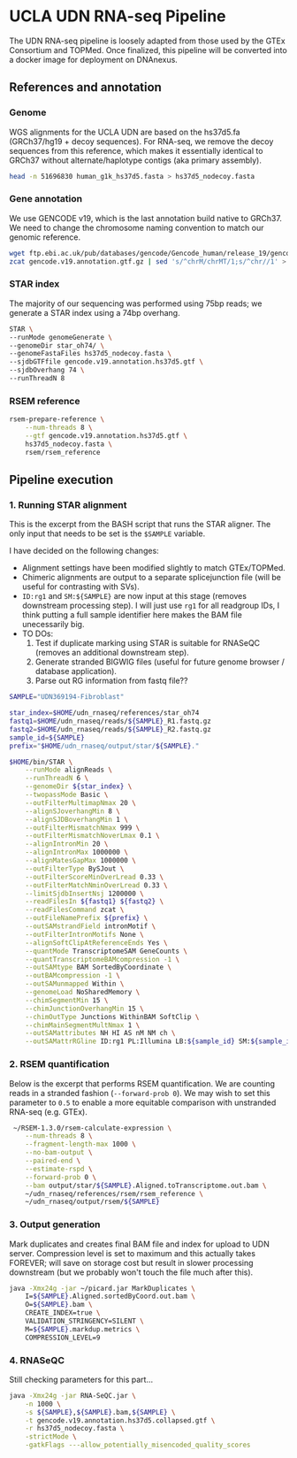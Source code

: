 # UCLA UDN RNA-seq Pipeline
The UDN RNA-seq pipeline is loosely adapted from those used by the GTEx Consortium and TOPMed. Once finalized, this pipeline will be converted into a docker image for deployment on DNAnexus.
## References and annotation
### Genome 
WGS alignments for the UCLA UDN are based on the hs37d5.fa (GRCh37/hg19 + decoy sequences).
For RNA-seq, we remove the decoy sequences from this reference, which makes it essentially identical to GRCh37 without alternate/haplotype contigs (aka primary assembly).
```bash
head -n 51696830 human_g1k_hs37d5.fasta > hs37d5_nodecoy.fasta
```
### Gene annotation
We use GENCODE v19, which is the last annotation build native to GRCh37. We need to change the chromosome naming convention to match our genomic reference.
```bash
wget ftp.ebi.ac.uk/pub/databases/gencode/Gencode_human/release_19/gencode.v19.annotation.gtf.gz
zcat gencode.v19.annotation.gtf.gz | sed 's/^chrM/chrMT/1;s/^chr//1' > gencode.v19.annotation.hs37d5.gtf
```
### STAR index
The majority of our sequencing was performed using 75bp reads; we generate a STAR index using a 74bp overhang.
```bash
STAR \
--runMode genomeGenerate \
--genomeDir star_oh74/ \
--genomeFastaFiles hs37d5_nodecoy.fasta \
--sjdbGTFfile gencode.v19.annotation.hs37d5.gtf \
--sjdbOverhang 74 \
--runThreadN 8
```
### RSEM reference
```bash
rsem-prepare-reference \
    --num-threads 8 \
    --gtf gencode.v19.annotation.hs37d5.gtf \
    hs37d5_nodecoy.fasta \
    rsem/rsem_reference
```
## Pipeline execution
### 1. Running STAR alignment
This is the excerpt from the  BASH script that runs the STAR aligner. The only input that needs to be set is the ```$SAMPLE``` variable.

I have decided on the following changes:
* Alignment settings have been modified slightly to match GTEx/TOPMed. 
* Chimeric alignments are output to a separate splicejunction file (will be useful for contrasting with SVs). 
* ```ID:rg1``` and ```SM:${SAMPLE}``` are now input at this stage (removes downstream processing step). I will just use ```rg1``` for all readgroup IDs, I think putting a full sample identifier here makes the BAM file unecessarily big.
* TO DOs:
	1. Test if duplicate marking using STAR is suitable for RNASeQC (removes an additional downstream step).
	2. Generate stranded BIGWIG files (useful for future genome browser / database application).
	3. Parse out RG information from fastq file??
```bash
SAMPLE="UDN369194-Fibroblast"

star_index=$HOME/udn_rnaseq/references/star_oh74
fastq1=$HOME/udn_rnaseq/reads/${SAMPLE}_R1.fastq.gz
fastq2=$HOME/udn_rnaseq/reads/${SAMPLE}_R2.fastq.gz
sample_id=${SAMPLE}
prefix="$HOME/udn_rnaseq/output/star/${SAMPLE}."

$HOME/bin/STAR \
    --runMode alignReads \
    --runThreadN 6 \
    --genomeDir ${star_index} \
    --twopassMode Basic \
    --outFilterMultimapNmax 20 \
    --alignSJoverhangMin 8 \
    --alignSJDBoverhangMin 1 \
    --outFilterMismatchNmax 999 \
    --outFilterMismatchNoverLmax 0.1 \
    --alignIntronMin 20 \
    --alignIntronMax 1000000 \
    --alignMatesGapMax 1000000 \
    --outFilterType BySJout \
    --outFilterScoreMinOverLread 0.33 \
    --outFilterMatchNminOverLread 0.33 \
    --limitSjdbInsertNsj 1200000 \
    --readFilesIn ${fastq1} ${fastq2} \
    --readFilesCommand zcat \
    --outFileNamePrefix ${prefix} \
    --outSAMstrandField intronMotif \
    --outFilterIntronMotifs None \
    --alignSoftClipAtReferenceEnds Yes \
    --quantMode TranscriptomeSAM GeneCounts \
    --quantTranscriptomeBAMcompression -1 \
    --outSAMtype BAM SortedByCoordinate \
    --outBAMcompression -1 \
    --outSAMunmapped Within \
    --genomeLoad NoSharedMemory \
    --chimSegmentMin 15 \
    --chimJunctionOverhangMin 15 \
    --chimOutType Junctions WithinBAM SoftClip \
    --chimMainSegmentMultNmax 1 \
    --outSAMattributes NH HI AS nM NM ch \
    --outSAMattrRGline ID:rg1 PL:Illumina LB:${sample_id} SM:${sample_id} CN:UNGC 
```
### 2. RSEM quantification
Below is the excerpt that performs RSEM quantification.
We are counting reads in a stranded fashion (```--forward-prob 0```). We may wish to set this parameter to ```0.5``` to enable a more equitable comparison with unstranded RNA-seq (e.g. GTEx).
```bash
 ~/RSEM-1.3.0/rsem-calculate-expression \
    --num-threads 8 \
    --fragment-length-max 1000 \
    --no-bam-output \
    --paired-end \
    --estimate-rspd \
    --forward-prob 0 \
    --bam output/star/${SAMPLE}.Aligned.toTranscriptome.out.bam \
    ~/udn_rnaseq/references/rsem/rsem_reference \
    ~/udn_rnaseq/output/rsem/${SAMPLE}
```
### 3. Output generation
Mark duplicates and creates final BAM file and index for upload to UDN server. Compression level is set to maximum and this actually takes FOREVER; will save on storage cost but result in slower processing downstream (but we probably won't touch the file much after this).
```bash
java -Xmx24g -jar ~/picard.jar MarkDuplicates \
	I=${SAMPLE}.Aligned.sortedByCoord.out.bam \
    O=${SAMPLE}.bam \
    CREATE_INDEX=true \
    VALIDATION_STRINGENCY=SILENT \
    M=${SAMPLE}.markdup.metrics \
    COMPRESSION_LEVEL=9
```
### 4. RNASeQC

Still checking parameters for this part...

```bash
java -Xmx24g -jar RNA-SeQC.jar \
	-n 1000 \
    -s ${SAMPLE},${SAMPLE}.bam,${SAMPLE} \
    -t gencode.v19.annotation.hs37d5.collapsed.gtf \
    -r hs37d5_nodecoy.fasta \
    -strictMode \
    -gatkFlags ---allow_potentially_misencoded_quality_scores
```

